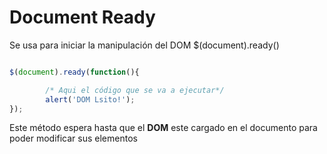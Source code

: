 # Document Ready

Se usa para iniciar la manipulación del DOM
$(document).ready() 

```javascript

$(document).ready(function(){

        /* Aqui el código que se va a ejecutar*/
        alert('DOM Lsito!');
});
````
Este método espera hasta que el **DOM** este cargado en el documento para poder modificar sus elementos

